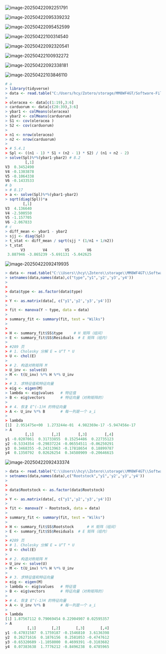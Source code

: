 ![image-20250422092251791](https://cdn.jsdelivr.net/gh/hcyhh/pic/image-20250422092251791.png)

![image-20250422095339232](../../../../AppData/Roaming/Typora/typora-user-images/image-20250422095339232.png)

![image-20250422095452599](../../../../AppData/Roaming/Typora/typora-user-images/image-20250422095452599.png)

 ![image-20250422100314540](https://cdn.jsdelivr.net/gh/hcyhh/pic/image-20250422100314540.png)



![image-20250422092320541](https://cdn.jsdelivr.net/gh/hcyhh/pic/image-20250422092320541.png)

![image-20250422100932272](https://cdn.jsdelivr.net/gh/hcyhh/pic/image-20250422100932272.png)

![image-20250422092338181](https://cdn.jsdelivr.net/gh/hcyhh/pic/image-20250422092338181.png)

![image-20250422103846110](https://cdn.jsdelivr.net/gh/hcyhh/pic/image-20250422103846110.png)

```R
# a
> library(tidyverse)
> data <- read.table("C:/Users/hcy/Zotero/storage/MM8WF4GT/Software-Files/T5_5_FBEETLES.DAT")
> 
> oleracea <- data[c(1:19),3:6]
> carduorum <- data[c(20:39),3:6]
> ybar1 <- colMeans(oleracea)
> ybar2 <- colMeans(carduorum)
> S1 <- cov(oleracea )
> S2 <- cov(carduorum)
> 
> n1 <- nrow(oleracea)
> n2 <- nrow(carduorum)
> 
> # 5.4.1
> Spl <- ((n1 - 1) * S1 + (n2 - 1) * S2) / (n1 + n2 - 2)
> solve(Spl)%*%(ybar1-ybar2) # 8.2
         [,1]
V3  0.3452490
V4 -0.1303878
V5 -0.1064338
V6 -0.1433533
# b
> # 8.17
> a <- solve(Spl)%*%(ybar1-ybar2)
> sqrt(diag(Spl))*a
        [,1]
V3  4.136640
V4 -2.500550
V5 -1.157705
V6 -2.067833
# c
> diff_mean <- ybar1 - ybar2
> sjj <- diag(Spl)
> t_stat <- diff_mean / sqrt(sjj * (1/n1 + 1/n2))
> t_stat
       V3        V4        V5        V6 
 3.887946 -3.865239 -5.691131 -5.042625 

```



![image-20250422092419935](https://cdn.jsdelivr.net/gh/hcyhh/pic/image-20250422092419935.png)

```R
> data <- read.table("C:\\Users\\hcy\\Zotero\\storage\\MM8WF4GT\\Software-Files\\T6_17_FISH.DAT")
> setnames(data,names(data),c("type","y1",'y2','y3','y4'))
> 
> 
> data$type <- as.factor(data$type)
> 
> Y <- as.matrix(data[, c("y1",'y2','y3','y4')])
> 
> fit <- manova(Y ~ type, data = data)
> 
> summary_fit <- summary(fit, test = "Wilks")
> 
>  
> H <- summary_fit$SS$type     # H 矩阵（组间）
> E <- summary_fit$SS$Residuals  # E 矩阵（组内）
> 
> #289 页
> # 1. Cholesky 分解 E = U^T * U
> U <- chol(E)
> 
> # 2. 构造对称矩阵 M
> U_inv <- solve(U)
> M <- t(U_inv) %*% H %*% U_inv
> 
> # 3. 求特征值和特征向量
> eig <- eigen(M)
> lambda <- eig$values   # 特征值
> B <- eig$vectors       # 特征向量（对称矩阵的）
> 
> # 4. 恢复 E^(-1)H 的特征向量
> A <- U_inv %*% B       # 每一列是一个 a_i
> 
> lambda
[1]  2.951475e+00  1.273244e-01  4.982369e-17 -5.947456e-17
> A
         [,1]        [,2]        [,3]        [,4]
y1 -0.0207061  0.31733855  0.15254486  0.22735123
y2 -0.5334354 -0.29837224 -0.06554511 -0.06250291
y3  0.3468355 -0.24313963 -0.17818654  0.18899787
y4  0.1350792  0.02626254  0.34580909 -0.20646615
```



![image-20250422092433374](https://cdn.jsdelivr.net/gh/hcyhh/pic/image-20250422092433374.png)

```R
> data <- read.table("C:\\Users\\hcy\\Zotero\\storage\\MM8WF4GT\\Software-Files\\T6_2_ROOT.DAT")
> setnames(data,names(data),c("Rootstock","y1",'y2','y3','y4'))
> 
> 
> data$Rootstock <- as.factor(data$Rootstock)
> 
> Y <- as.matrix(data[, c("y1",'y2','y3','y4')])
> 
> fit <- manova(Y ~ Rootstock, data = data)
> 
> summary_fit <- summary(fit, test = "Wilks")
> 
> H <- summary_fit$SS$Rootstock      # H 矩阵（组间）
> E <- summary_fit$SS$Residuals  # E 矩阵（组内）
> 
> #289 页
> # 1. Cholesky 分解 E = U^T * U
> U <- chol(E)
> 
> # 2. 构造对称矩阵 M
> U_inv <- solve(U)
> M <- t(U_inv) %*% H %*% U_inv
> 
> # 3. 求特征值和特征向量
> eig <- eigen(M)
> lambda <- eig$values   # 特征值
> B <- eig$vectors       # 特征向量（对称矩阵的）
> 
> # 4. 恢复 E^(-1)H 的特征向量
> A <- U_inv %*% B       # 每一列是一个 a_i
> 
> lambda
[1] 1.87567112 0.79069454 0.22904907 0.02595357
> A
          [,1]       [,2]       [,3]       [,4]
y1 -0.47031587  0.1759187 -0.1546810  3.6136398
y2  0.26271616  0.1876156  0.2581053 -0.4747612
y3 -0.65320689 -1.1058000  0.4699391 -0.3103682
y4  0.07383638  1.7776212 -0.8496238  0.4785965
```

